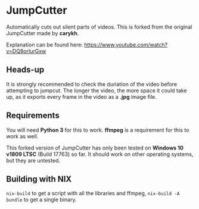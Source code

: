 # JumpCutter

Automatically cuts out silent parts of videos.
This is forked from the original JumpCutter made by **carykh**.

Explanation can be found here: https://www.youtube.com/watch?v=DQ8orIurGxw

## Heads-up

It is strongly recommended to check the duriation of the video before attempting to jumpcut.
The longer the video, the more space it could take up, as it exports every frame in the video as a **.jpg** image file.

## Requirements

You will need **Python 3** for this to work.
**ffmpeg** is a requirement for this to work as well.

This forked version of JumpCutter has only been tested on **Windows 10 v1809 LTSC** (Build 17763) so far.
It should work on other operating systems, but they are untested.

## Building with NIX
`nix-build` to get a script with all the libraries and ffmpeg, `nix-build -A bundle` to get a single binary.
